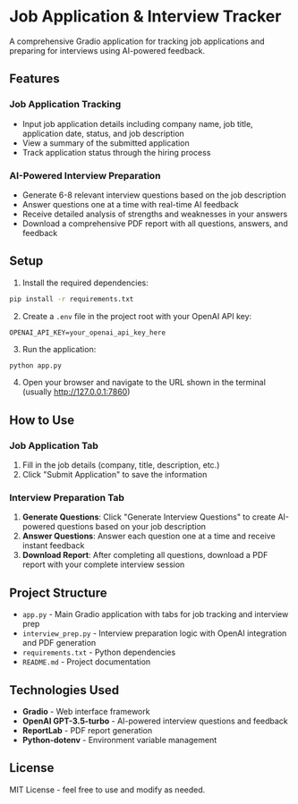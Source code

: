 # Job Application & Interview Tracker

A comprehensive Gradio application for tracking job applications and preparing for interviews using AI-powered feedback.

## Features

### Job Application Tracking
- Input job application details including company name, job title, application date, status, and job description
- View a summary of the submitted application
- Track application status through the hiring process

### AI-Powered Interview Preparation
- Generate 6-8 relevant interview questions based on the job description
- Answer questions one at a time with real-time AI feedback
- Receive detailed analysis of strengths and weaknesses in your answers
- Download a comprehensive PDF report with all questions, answers, and feedback

## Setup

1. Install the required dependencies:
```bash
pip install -r requirements.txt
```

2. Create a `.env` file in the project root with your OpenAI API key:
```
OPENAI_API_KEY=your_openai_api_key_here
```

3. Run the application:
```bash
python app.py
```

4. Open your browser and navigate to the URL shown in the terminal (usually http://127.0.0.1:7860)

## How to Use

### Job Application Tab
1. Fill in the job details (company, title, description, etc.)
2. Click "Submit Application" to save the information

### Interview Preparation Tab
1. **Generate Questions**: Click "Generate Interview Questions" to create AI-powered questions based on your job description
2. **Answer Questions**: Answer each question one at a time and receive instant feedback
3. **Download Report**: After completing all questions, download a PDF report with your complete interview session

## Project Structure

- `app.py` - Main Gradio application with tabs for job tracking and interview prep
- `interview_prep.py` - Interview preparation logic with OpenAI integration and PDF generation
- `requirements.txt` - Python dependencies
- `README.md` - Project documentation

## Technologies Used

- **Gradio** - Web interface framework
- **OpenAI GPT-3.5-turbo** - AI-powered interview questions and feedback
- **ReportLab** - PDF report generation
- **Python-dotenv** - Environment variable management

## License

MIT License - feel free to use and modify as needed.

